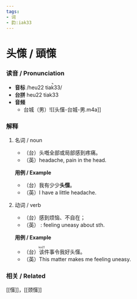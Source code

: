 ```yaml
---
tags:
- 词
- 韵:iak33
---
```


# 头憡 / 頭憡

### __读音__ / Pronunciation

- __音标__ /heu22 tiak̚33/
- __台拼__ heu22 tiak33
- __音频__
	- 台城（男）![[头憡-台城-男.m4a]]
### 解释

1. 名词 / noun
	- （台）头嘅全部或局部感到疼痛。
	- （英）headache, pain in the head.

	**用例 / Example** 
	- （台）我有少少**头憡**。
	- （英）I have a little headache.
2. 动词 / verb
	- （台）感到烦恼、不自在；
	- （英） : feeling uneasy about sth.

	**用例 / Example**
	- （台）<ruby>该<rt>koi21</rt></ruby>件事令我好头憡。
	- （英）This matter makes me feeling uneasy.


### 相关 / Related

[[憡]]，[[颈憡]]
